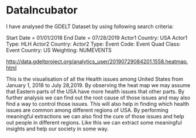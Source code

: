 # DataIncubator

I have analysed the GDELT Dataset by using following search criteria:

Start Date = 01/01/2018
End Date = 07/28/2019
        Actor1 Country: USA
        Actor1 Type: HLH
        Actor2 Country: 
        Actor2 Type: 
        Event Code: 
        Event Quad Class: 
        Event Country: US
        Weighting: NUMEVENTS
   
http://data.gdeltproject.org/analytics_user/20190729084201.1558.heatmap.html
        
This is the visualisation of all the Health issues among United States from January 1, 2018 to July 28,2019.
By observing the heat map we may assume that Eastern parts of the USA have more health issues that other parts.
By further analysis we can find out the root cause of those issues and may also find a way to control those issues.
This will also help in finding which health issues are common among different regions of USA. 
By performing meaningful extractions we can also find the cure of those issues and help out people in different regions.
Like this we can extract some meaningful insights and help our society in some way.
